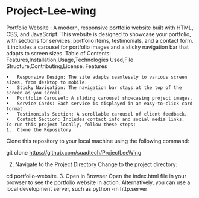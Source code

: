 # Project-Lee-wing
Portfolio Website :
A modern, responsive portfolio website built with HTML, CSS, and JavaScript. This website is designed to showcase your portfolio, with sections for services, portfolio items, testimonials, and a contact form. It includes a carousel for portfolio images and a sticky navigation bar that adapts to screen sizes.
Table of Contents:
Features,Installation,Usage,Technologies Used,File Structure,Contributing,License.
Features

	•	Responsive Design: The site adapts seamlessly to various screen sizes, from desktop to mobile.
	•	Sticky Navigation: The navigation bar stays at the top of the screen as you scroll.
	•	Portfolio Carousel: A sliding carousel showcasing project images.
	•	Service Cards: Each service is displayed in an easy-to-click card format.
	•	Testimonials Section: A scrollable carousel of client feedback.
	•	Contact Section: Includes contact info and social media links.
    To run this project locally, follow these steps:
	1.	Clone the Repository
Clone this repository to your local machine using the following command:

git clone https://github.com/suadtech/ProjectLeeWing

2.	Navigate to the Project Directory
Change to the project directory:

cd portfolio-website.
3.	Open in Browser
Open the index.html file in your browser to see the portfolio website in action.
Alternatively, you can use a local development server, such as:python -m http.server
